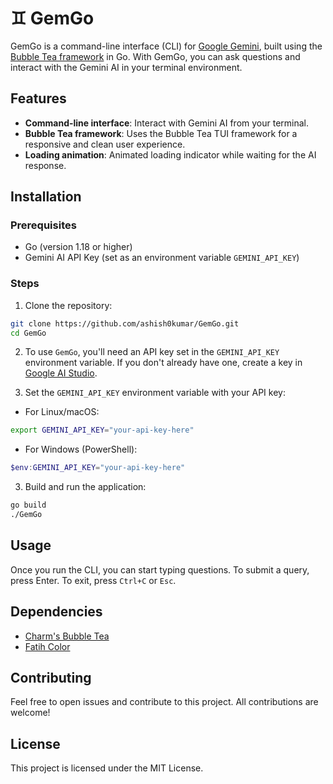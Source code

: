 # ♊ GemGo

GemGo is a command-line interface (CLI) for [Google Gemini](https://gemini.google.com/app), built using the [Bubble Tea framework](https://github.com/charmbracelet/bubbletea) in Go. 
With GemGo, you can ask questions and interact with the Gemini AI in your terminal environment.

## Features

- **Command-line interface**: Interact with Gemini AI from your terminal.
- **Bubble Tea framework**: Uses the Bubble Tea TUI framework for a responsive and clean user experience.
- **Loading animation**: Animated loading indicator while waiting for the AI response.

## Installation

### Prerequisites

- Go (version 1.18 or higher)
- Gemini AI API Key (set as an environment variable `GEMINI_API_KEY`)

### Steps

1. Clone the repository:

```bash
git clone https://github.com/ashish0kumar/GemGo.git
cd GemGo
```

2. To use `GemGo`, you'll need an API key set in the `GEMINI_API_KEY` environment variable. If you don't already have one, create a key in [Google AI Studio](https://aistudio.google.com/app/apikey).

4. Set the `GEMINI_API_KEY` environment variable with your API key:

  - For Linux/macOS:

  ```bash
  export GEMINI_API_KEY="your-api-key-here"
  ```

  - For Windows (PowerShell):

  ```powershell
  $env:GEMINI_API_KEY="your-api-key-here"
  ```

3. Build and run the application:

```bash
go build
./GemGo
```

## Usage

Once you run the CLI, you can start typing questions. To submit a query, press Enter. To exit, press `Ctrl+C` or `Esc`.


## Dependencies

- [Charm's Bubble Tea](https://github.com/charmbracelet/bubbletea)
- [Fatih Color](https://github.com/fatih/color)

## Contributing

Feel free to open issues and contribute to this project. All contributions are welcome!

## License

This project is licensed under the MIT License.
